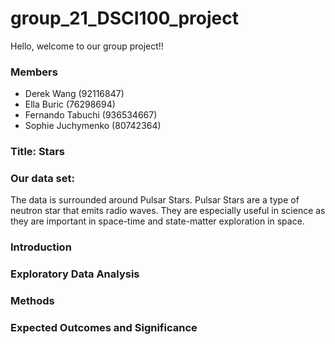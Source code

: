 # group_21_DSCI100_project

Hello, welcome to our group project!!

### Members
- Derek Wang (92116847)
- Ella Buric (76298694)
- Fernando Tabuchi (936534667)
- Sophie Juchymenko (80742364)


### Title: Stars
### Our data set:
The data is surrounded around Pulsar Stars. Pulsar Stars are a type of neutron star that emits radio waves. They are especially useful in science as they are important in space-time and state-matter exploration in space.
### Introduction
### Exploratory Data Analysis
### Methods
### Expected Outcomes and Significance
